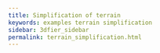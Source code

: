 ```yaml
---
title: Simplification of terrain
keywords: examples terrain simplification
sidebar: 3dfier_sidebar
permalink: terrain_simplification.html
---
```

